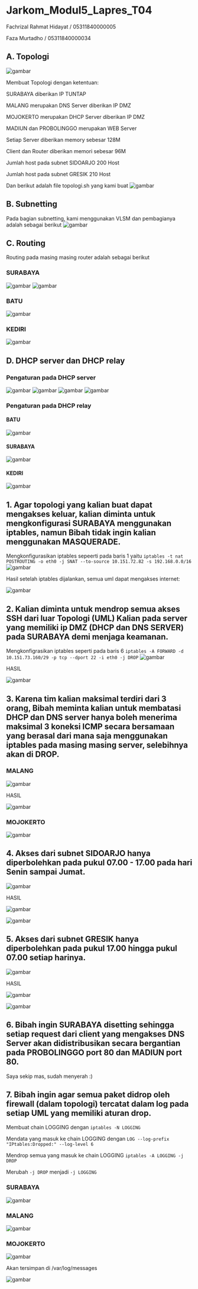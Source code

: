# Jarkom_Modul5_Lapres_T04

Fachrizal Rahmat Hidayat / 05311840000005

Faza Murtadho            / 05311840000034

## A. Topologi

![gambar](https://user-images.githubusercontent.com/55182321/103165777-52e01c00-484e-11eb-865c-bbc69d98d5bf.png)

Membuat Topologi dengan ketentuan:

SURABAYA diberikan IP TUNTAP

MALANG merupakan DNS Server diberikan IP DMZ

MOJOKERTO merupakan DHCP Server diberikan IP DMZ

MADIUN dan PROBOLINGGO merupakan WEB Server

Setiap Server diberikan memory sebesar 128M

Client dan Router diberikan memori sebesar 96M

Jumlah host pada subnet SIDOARJO 200 Host

Jumlah host pada subnet GRESIK 210 Host


Dan berikut adalah file topologi.sh yang kami buat
![gambar](https://user-images.githubusercontent.com/55182321/103165951-7015ea00-4850-11eb-9dc2-2fa2cff00a73.png)


## B. Subnetting

Pada bagian subnetting, kami menggunakan VLSM dan pembagianya adalah sebagai berikut
![gambar](https://user-images.githubusercontent.com/55182321/103165622-d26ceb80-484c-11eb-8001-0407dac15cb6.png)


## C. Routing

Routing pada masing masing router adalah sebagai berikut 
### SURABAYA
![gambar](https://user-images.githubusercontent.com/55182321/103165906-f2ea7500-484f-11eb-8e01-9d04e7de11c0.png)
![gambar](https://user-images.githubusercontent.com/55182321/103165913-01389100-4850-11eb-8874-1bad6c39eda2.png)

### BATU
![gambar](https://user-images.githubusercontent.com/55182321/103165921-1d3c3280-4850-11eb-8812-11e0576a1f60.png)

### KEDIRI
![gambar](https://user-images.githubusercontent.com/55182321/103165930-393fd400-4850-11eb-94e4-e227d9498a9b.png)

## D. DHCP server dan DHCP relay

### Pengaturan pada DHCP server

![gambar](https://user-images.githubusercontent.com/55182321/103166115-7d7fa400-4851-11eb-88ed-0ef2a9e92c0c.png)
![gambar](https://user-images.githubusercontent.com/55182321/103165996-fb8f7b00-4850-11eb-9b4f-3150855f26c2.png)
![gambar](https://user-images.githubusercontent.com/55182321/103166084-309bcd80-4851-11eb-8418-352c1eef5076.png)
![gambar](https://user-images.githubusercontent.com/55182321/103166090-427d7080-4851-11eb-8442-b099187f33ac.png)

### Pengaturan pada DHCP relay

#### BATU
![gambar](https://user-images.githubusercontent.com/55182321/103166137-af910600-4851-11eb-83d6-afb5d0a172ba.png)

#### SURABAYA
![gambar](https://user-images.githubusercontent.com/55182321/103166179-1d3d3200-4852-11eb-9654-71cd49b027ae.png)

#### KEDIRI
![gambar](https://user-images.githubusercontent.com/55182321/103166166-f8e15580-4851-11eb-82ca-586396a675ae.png)

## 1. Agar topologi yang kalian buat dapat mengakses keluar, kalian diminta untuk mengkonfigurasi SURABAYA menggunakan iptables, namun Bibah tidak ingin kalian menggunakan MASQUERADE.

Mengkonfigurasikan iptables sepeerti pada baris 1 yaitu `iptables -t nat POSTROUTING -o eth0 -j SNAT --to-source 10.151.72.82 -s 192.168.0.0/16` 
![gambar](https://user-images.githubusercontent.com/55182321/103166252-d1d75380-4852-11eb-9f45-00e0b1c62154.png)

Hasil setelah iptables dijalankan, semua uml dapat mengakses internet:

![gambar](https://user-images.githubusercontent.com/55182321/103166284-2f6ba000-4853-11eb-8336-e8fcdd6a6b1f.png)


## 2. Kalian diminta untuk mendrop semua akses SSH dari luar Topologi (UML) Kalian pada server yang memiliki ip DMZ (DHCP dan DNS SERVER) pada SURABAYA demi menjaga keamanan.

Mengkonfigrasikan iptables seperti pada baris 6 `iptables -A FORWARD -d 10.151.73.160/29 -p tcp --dport 22 -i eth0 -j DROP`
![gambar](https://user-images.githubusercontent.com/55182321/103166252-d1d75380-4852-11eb-9f45-00e0b1c62154.png)

HASIL

![gambar](https://user-images.githubusercontent.com/55182321/103167129-f33c3d80-485a-11eb-8a71-c504cb74bd7c.png)

## 3. Karena tim kalian maksimal terdiri dari 3 orang, Bibah meminta kalian untuk membatasi DHCP dan DNS server hanya boleh menerima maksimal 3 koneksi ICMP secara bersamaan yang berasal dari mana saja menggunakan iptables pada masing masing server, selebihnya akan di DROP.
### MALANG

![gambar](https://user-images.githubusercontent.com/55182321/103166747-a30fac00-4857-11eb-8b81-1367a82e0e1e.png)

HASIL

![gambar](https://user-images.githubusercontent.com/55182321/103167217-ea983700-485b-11eb-9116-e1d0238efa98.png)

### MOJOKERTO
![gambar](https://user-images.githubusercontent.com/55182321/103166772-f4b83680-4857-11eb-80bc-23a82daa7e3f.png)

## 4. Akses dari subnet SIDOARJO hanya diperbolehkan pada pukul 07.00 - 17.00 pada hari Senin sampai Jumat.
![gambar](https://user-images.githubusercontent.com/55182321/103166747-a30fac00-4857-11eb-8b81-1367a82e0e1e.png)

HASIL

![gambar](https://user-images.githubusercontent.com/55182321/103167341-f801f100-485c-11eb-8191-e3f2619012cf.png)

![gambar](https://user-images.githubusercontent.com/55182321/103167378-44e5c780-485d-11eb-8bc5-952c2580711a.png)


## 5. Akses dari subnet GRESIK hanya diperbolehkan pada pukul 17.00 hingga pukul 07.00 setiap harinya.
![gambar](https://user-images.githubusercontent.com/55182321/103166747-a30fac00-4857-11eb-8b81-1367a82e0e1e.png)

HASIL

![gambar](https://user-images.githubusercontent.com/55182321/103167400-84acaf00-485d-11eb-8df0-bc8ef46823bd.png)

![gambar](https://user-images.githubusercontent.com/55182321/103167419-a0b05080-485d-11eb-9cec-42d09f0fbe06.png)


## 6. Bibah ingin SURABAYA disetting sehingga setiap request dari client yang mengakses DNS Server akan didistribusikan secara bergantian pada PROBOLINGGO port 80 dan MADIUN port 80.

Saya sekip mas, sudah menyerah :)

## 7. Bibah ingin agar semua paket didrop oleh firewall (dalam topologi) tercatat dalam log pada setiap UML yang memiliki aturan drop.

Membuat chain LOGGING dengan `iptables -N LOGGING`

Mendata yang masuk ke chain LOGGING dengan `LOG --log-prefix "IPtables:Dropped:" --log-level 6`

Mendrop semua yang masuk ke chain LOGGING `iptables -A LOGGING -j DROP`

Merubah `-j DROP` menjadi `-j LOGGING`

### SURABAYA
![gambar](https://user-images.githubusercontent.com/55182321/103166252-d1d75380-4852-11eb-9f45-00e0b1c62154.png)

### MALANG
![gambar](https://user-images.githubusercontent.com/55182321/103166747-a30fac00-4857-11eb-8b81-1367a82e0e1e.png)

### MOJOKERTO
![gambar](https://user-images.githubusercontent.com/55182321/103166772-f4b83680-4857-11eb-80bc-23a82daa7e3f.png)


Akan tersimpan di /var/log/messages

![gambar](https://user-images.githubusercontent.com/55182321/103167534-62fff780-485e-11eb-939c-2f803bd36942.png)

